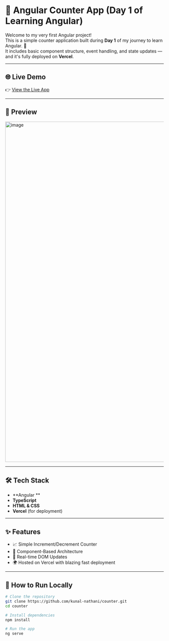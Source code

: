 # 🚀 Angular Counter App (Day 1 of Learning Angular)

Welcome to my very first Angular project!  
This is a simple counter application built during **Day 1** of my journey to learn Angular. 🎯  
It includes basic component structure, event handling, and state updates — and it's fully deployed on **Vercel**.

---

## 🌐 Live Demo

👉 [View the Live App](https://counter-7l6zuap2z-kunalnathanis-projects.vercel.app/)

---

## 📸 Preview

<img width="1919" height="1079" alt="image" src="https://github.com/user-attachments/assets/753bb3b9-9666-424c-b345-72529b875965" />

---

## 🛠 Tech Stack

- **Angular **
- **TypeScript**
- **HTML & CSS**
- **Vercel** (for deployment)

---

## ✨ Features

- 📈 Simple Increment/Decrement Counter
- 🧠 Component-Based Architecture
- 🔁 Real-time DOM Updates
- 🌍 Hosted on Vercel with blazing fast deployment

---

## 🚀 How to Run Locally

```bash
# Clone the repository
git clone https://github.com/kunal-nathani/counter.git
cd counter

# Install dependencies
npm install

# Run the app
ng serve
